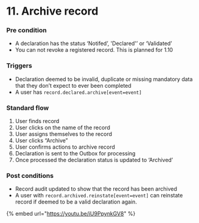 # 11. Archive record

### **Pre condition**

* A declaration has the status ‘Notifed’, 'Declared'’ or ‘Validated’
* You can not revoke a registered record. This is planned for 1.10

### **Triggers**

* Declaration deemed to be invalid, duplicate or missing mandatory data that they don’t expect to ever been completed
* A user has `record.declared.archive[event=event]`

### **Standard flow**

1. User finds record
2. User clicks on the name of the record
3. User assigns themselves to the record
4. User clicks “Archive”
5. User confirms actions to archive record
6. Declaration is sent to the Outbox for processing
7. Once processed the declaration status is updated to ‘Archived’

### **Post conditions**

* Record audit updated to show that the record has been archived
* A user with `record.archived.reinstate[event=event]` can reinstate record if deemed to be a valid declaration again.



{% embed url="https://youtu.be/iU9PpynkGV8" %}
